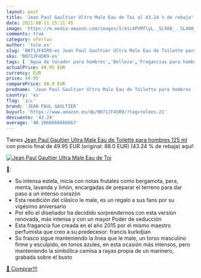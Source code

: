 ```yaml
---
layout: post
title: 'Jean Paul Gaultier Ultra Male Eau de Toi al 43.24 % de rebaja'
date: 2021-08-11 15:11:45
image: 'https://m.media-amazon.com/images/I/41i4PVMTlyL._SL500_._SL400_.jpg'
comments: true
category: ofertas
author: 'tole.es'
slug: 'B071JF45R9-es Jean Paul Gaultier Ultra Male Eau de Toilette para hombres...'
sku: 'B071JF45R9-es'
tags: [ 'Agua de tocador para hombres','Belleza','Fragancias para hombres','Perfumes y fragancias','de','eau','jean paul gaultier','toilette', ]
actualPrice: 49.95 EUR
currency: EUR
price: 49.95
comparePrice: 88.0 EUR
prodname: 'Jean Paul Gaultier Ultra Male Eau de Toilette para hombres  125 ml'
country: 'es'
flag: '🇪🇸'
brand: 'JEAN PAUL GAULTIER'
buyurl: 'https://www.amazon.es/dp/B071JF45R9/?tag=tolees-21'
descuento: '43.24'
average: '48.2666666666667'
---
```


Tienes [Jean Paul Gaultier Ultra Male Eau de Toilette para hombres  125 ml](https://www.amazon.es/dp/B071JF45R9/?tag=tolees-21) con precio final de  49.95 EUR (original: 88.0 EUR) (43.24 %  de rebaja) aqui!

[![Jean Paul Gaultier Ultra Male Eau de Toi](https://m.media-amazon.com/images/I/41i4PVMTlyL._SL500_._SL400_.jpg)](https://www.amazon.es/dp/B071JF45R9/?tag=tolees-21)

🔎:

- Su intensa estela, inicia con notas frutales como bergamota, pera, menta, lavanda y limón, encargadas de preparar el terreno para dar paso a un intenso corazón
- Esta reedición del clásico le male, es un regalo a sus fans por su vigésimo aniversario
- Por ello el diseñador ha decidido sorprendernos con esta versión renovada, más intensa y con un mayor Poder de seducción
- Esta fragancia fue creada en el año 2015 por el mismo maestro perfumista que creo a su predecesor: francis kurkdjian
- Su frasco sigue manteniendo la línea que le male, un torso masculino firme y esculpido, en tonos azules, en esta ocasión más intensos, pero manteniendo la simbólica camisa a rayas propia de un marinero, grabada sobre el busto

[🛒 Comprar!!!](https://www.amazon.es/dp/B071JF45R9/?tag=tolees-21)
